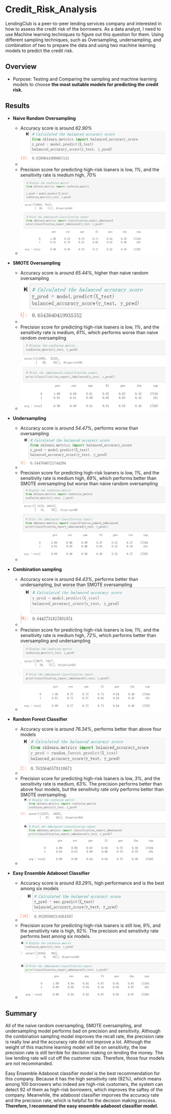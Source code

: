 # Credit_Risk_Analysis
LendingClub is a peer-to-peer lending services company and interested in how to assess the credit risk of the borrowers. As a data analyst, I need to use Machine learning techniques to figure out this question for them. Using different sampling techniques, such as Oversampling, undersampling, and combination of two to prepare the data and using two machine learning models to predict the credit risk.
## Overview
- Purpose: Testing and Comparing the sampling and machine learning models to choose **the most suitable models for predicting the credit risk.**

## Results
- **Naive Random Oversampling**
  - Accuracy score is around *62.90%*
  - ![naive random oversampling accuracy score](https://github.com/xueying-lin/Credit_Risk_Analysis/blob/4c92eec81d70ecffc8022387cd0acf44e17ca5ef/Challenge/code/Resources/naive%20random%20oversampling-accuracy%20score.PNG)
  - Precision score for predicting high-risk loaners is low, *1%*, and the sensitivity rate is medium high, *70%*
  - ![native random oversampling report](https://github.com/xueying-lin/Credit_Risk_Analysis/blob/4c92eec81d70ecffc8022387cd0acf44e17ca5ef/Challenge/code/Resources/naive%20random%20oversampling-report.PNG)

- **SMOTE Oversampling**
  - Accuracy score is around *65.44%*, higher than naive random oversampling
  - ![SMOTE oversampling accuracy score](https://github.com/xueying-lin/Credit_Risk_Analysis/blob/4c92eec81d70ecffc8022387cd0acf44e17ca5ef/Challenge/code/Resources/SMOTE%20oversampling-accuracy%20score.PNG)
  - Precision score for predicting high-risk loaners is low, *1%*, and the sensitivity rate is medium, *61%*, which performs worse than naive random oversampling
  - ![SMOTE oversampling report](https://github.com/xueying-lin/Credit_Risk_Analysis/blob/4c92eec81d70ecffc8022387cd0acf44e17ca5ef/Challenge/code/Resources/SMOTE%20oversampling-REPORT.PNG)

- **Undersampling**
  - Accuracy score is around *54.47%*, performs worse than oversampling
  - ![undersampling accuracy score](https://github.com/xueying-lin/Credit_Risk_Analysis/blob/4c92eec81d70ecffc8022387cd0acf44e17ca5ef/Challenge/code/Resources/undersampling-accuracy%20score.PNG)
  - Precision score for predicting high-risk loaners is low, *1%*, and the sensitivity rate is medium high, *69%*, which performs better than SMOTE oversampling but worse than naive random oversampling
  - ![undersampling report](https://github.com/xueying-lin/Credit_Risk_Analysis/blob/4c92eec81d70ecffc8022387cd0acf44e17ca5ef/Challenge/code/Resources/undersampling-report.PNG)

- **Combination sampling**
  - Accuracy score is around *64.43%*, performs better than undersampling, but worse than SMOTE oversampling
  - ![Combination sampling accuracy score](https://github.com/xueying-lin/Credit_Risk_Analysis/blob/4c92eec81d70ecffc8022387cd0acf44e17ca5ef/Challenge/code/Resources/combination%20sampling-accuracy%20score.PNG)
  - Precision score for predicting high-risk loaners is low, *1%*, and the sensitivity rate is medium high, *72%*, which performs better than oversampling and undersampling
  - ![Combination sampling report](https://github.com/xueying-lin/Credit_Risk_Analysis/blob/4c92eec81d70ecffc8022387cd0acf44e17ca5ef/Challenge/code/Resources/combination%20sampling-report.PNG)
 
 - **Random Forest Classifier**
   - Accuracy score is around *76.34%*, performs better than above four models
   - ![Random forest classifier accuracy score](https://github.com/xueying-lin/Credit_Risk_Analysis/blob/4c92eec81d70ecffc8022387cd0acf44e17ca5ef/Challenge/code/Resources/random%20forest%20classifier-accuracy%20score.PNG)
   - Precision score for predicting high-risk loaners is low, *3%*, and the sensitivity rate is medium, *63%*. The precision performs better than above four models, but the sensitivity rate only performs better than SMOTE oversampling.
   - ![Random forest classifier report](https://github.com/xueying-lin/Credit_Risk_Analysis/blob/4c92eec81d70ecffc8022387cd0acf44e17ca5ef/Challenge/code/Resources/random%20forest%20classifier-report.PNG)

 - **Easy Ensemble Adaboost Classifier**
   - Accuracy score is around *93.29%*, high performance and is the best among six models
   - ![Adaboost classifier accuracy score](https://github.com/xueying-lin/Credit_Risk_Analysis/blob/4c92eec81d70ecffc8022387cd0acf44e17ca5ef/Challenge/code/Resources/ada%20booster%20classifier-accuracy%20score.PNG)
   - Precision score for predicting high-risk loaners is still low, *9%*, and the sensitivity rate is high, *92%*. The precision and sensitivity rate performs best among six models.
   - ![Adaboost classifier report](https://github.com/xueying-lin/Credit_Risk_Analysis/blob/4c92eec81d70ecffc8022387cd0acf44e17ca5ef/Challenge/code/Resources/ada%20booster%20classifier-report.PNG)
  
## Summary
All of the naive random oversampling, SMOTE oversampling, and undersampling model performs bad on precision and sensitivity. Although the combination sampling model improves the recall rate, the precision rate is really low and the accuracy rate did not improve a lot. Although the weight of this machine learning model will be on sensitivity, the low precision rate is still terrible for decision making on lending the money. The low lending rate will cut off the customer size. Therefore, those four models are not recommanded.

Easy Ensemble Adaboost classifier model is the best recommendation for this company. Because it has the high sensitivity rate (92%), which means among 100 borrowers who indeed are high-risk customers, the system can detect 92 of them as high-risk borrowers, which improves the saftey of the company. Meanwhile, the adaboost classifier imporves the accuracy rate and the precision rate, which is helpful for the decision making process. **Therefore, I recommand the easy ensemble adaboost classifier model.**
